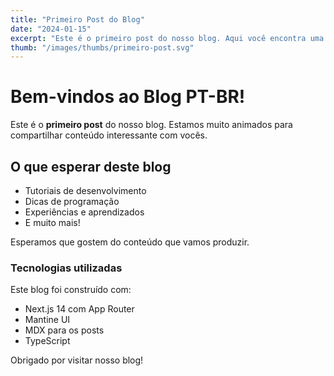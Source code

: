 ```yaml
---
title: "Primeiro Post do Blog"
date: "2024-01-15"
excerpt: "Este é o primeiro post do nosso blog. Aqui você encontra uma introdução ao que esperamos compartilhar."
thumb: "/images/thumbs/primeiro-post.svg"
---
```


# Bem-vindos ao Blog PT-BR!

Este é o **primeiro post** do nosso blog. Estamos muito animados para compartilhar conteúdo interessante com vocês.

## O que esperar deste blog

- Tutoriais de desenvolvimento
- Dicas de programação
- Experiências e aprendizados
- E muito mais!

Esperamos que gostem do conteúdo que vamos produzir.

### Tecnologias utilizadas

Este blog foi construído com:

- Next.js 14 com App Router
- Mantine UI
- MDX para os posts
- TypeScript

Obrigado por visitar nosso blog!
